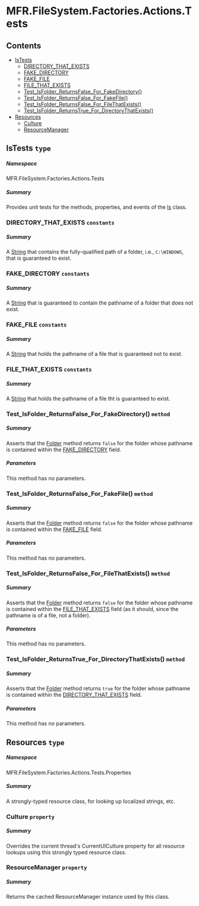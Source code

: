 <a name='assembly'></a>
# MFR.FileSystem.Factories.Actions.Tests

## Contents

- [IsTests](#T-MFR-FileSystem-Factories-Actions-Tests-IsTests 'MFR.FileSystem.Factories.Actions.Tests.IsTests')
  - [DIRECTORY_THAT_EXISTS](#F-MFR-FileSystem-Factories-Actions-Tests-IsTests-DIRECTORY_THAT_EXISTS 'MFR.FileSystem.Factories.Actions.Tests.IsTests.DIRECTORY_THAT_EXISTS')
  - [FAKE_DIRECTORY](#F-MFR-FileSystem-Factories-Actions-Tests-IsTests-FAKE_DIRECTORY 'MFR.FileSystem.Factories.Actions.Tests.IsTests.FAKE_DIRECTORY')
  - [FAKE_FILE](#F-MFR-FileSystem-Factories-Actions-Tests-IsTests-FAKE_FILE 'MFR.FileSystem.Factories.Actions.Tests.IsTests.FAKE_FILE')
  - [FILE_THAT_EXISTS](#F-MFR-FileSystem-Factories-Actions-Tests-IsTests-FILE_THAT_EXISTS 'MFR.FileSystem.Factories.Actions.Tests.IsTests.FILE_THAT_EXISTS')
  - [Test_IsFolder_ReturnsFalse_For_FakeDirectory()](#M-MFR-FileSystem-Factories-Actions-Tests-IsTests-Test_IsFolder_ReturnsFalse_For_FakeDirectory 'MFR.FileSystem.Factories.Actions.Tests.IsTests.Test_IsFolder_ReturnsFalse_For_FakeDirectory')
  - [Test_IsFolder_ReturnsFalse_For_FakeFile()](#M-MFR-FileSystem-Factories-Actions-Tests-IsTests-Test_IsFolder_ReturnsFalse_For_FakeFile 'MFR.FileSystem.Factories.Actions.Tests.IsTests.Test_IsFolder_ReturnsFalse_For_FakeFile')
  - [Test_IsFolder_ReturnsFalse_For_FileThatExists()](#M-MFR-FileSystem-Factories-Actions-Tests-IsTests-Test_IsFolder_ReturnsFalse_For_FileThatExists 'MFR.FileSystem.Factories.Actions.Tests.IsTests.Test_IsFolder_ReturnsFalse_For_FileThatExists')
  - [Test_IsFolder_ReturnsTrue_For_DirectoryThatExists()](#M-MFR-FileSystem-Factories-Actions-Tests-IsTests-Test_IsFolder_ReturnsTrue_For_DirectoryThatExists 'MFR.FileSystem.Factories.Actions.Tests.IsTests.Test_IsFolder_ReturnsTrue_For_DirectoryThatExists')
- [Resources](#T-MFR-FileSystem-Factories-Actions-Tests-Properties-Resources 'MFR.FileSystem.Factories.Actions.Tests.Properties.Resources')
  - [Culture](#P-MFR-FileSystem-Factories-Actions-Tests-Properties-Resources-Culture 'MFR.FileSystem.Factories.Actions.Tests.Properties.Resources.Culture')
  - [ResourceManager](#P-MFR-FileSystem-Factories-Actions-Tests-Properties-Resources-ResourceManager 'MFR.FileSystem.Factories.Actions.Tests.Properties.Resources.ResourceManager')

<a name='T-MFR-FileSystem-Factories-Actions-Tests-IsTests'></a>
## IsTests `type`

##### Namespace

MFR.FileSystem.Factories.Actions.Tests

##### Summary

Provides unit tests for the methods, properties, and events of the
[Is](#T-MFR-FileSystem-Factories-Actions-Is 'MFR.FileSystem.Factories.Actions.Is') class.

<a name='F-MFR-FileSystem-Factories-Actions-Tests-IsTests-DIRECTORY_THAT_EXISTS'></a>
### DIRECTORY_THAT_EXISTS `constants`

##### Summary

A [String](http://msdn.microsoft.com/query/dev14.query?appId=Dev14IDEF1&l=EN-US&k=k:System.String 'System.String') that contains the fully-qualified path of a
folder, i.e., `C:\WINDOWS`, that is guaranteed to exist.

<a name='F-MFR-FileSystem-Factories-Actions-Tests-IsTests-FAKE_DIRECTORY'></a>
### FAKE_DIRECTORY `constants`

##### Summary

A [String](http://msdn.microsoft.com/query/dev14.query?appId=Dev14IDEF1&l=EN-US&k=k:System.String 'System.String') that is guaranteed to contain the pathname of
a folder that does not exist.

<a name='F-MFR-FileSystem-Factories-Actions-Tests-IsTests-FAKE_FILE'></a>
### FAKE_FILE `constants`

##### Summary

A [String](http://msdn.microsoft.com/query/dev14.query?appId=Dev14IDEF1&l=EN-US&k=k:System.String 'System.String') that holds the pathname of a file that is
guaranteed not to exist.

<a name='F-MFR-FileSystem-Factories-Actions-Tests-IsTests-FILE_THAT_EXISTS'></a>
### FILE_THAT_EXISTS `constants`

##### Summary

A [String](http://msdn.microsoft.com/query/dev14.query?appId=Dev14IDEF1&l=EN-US&k=k:System.String 'System.String') that holds the pathname of a file tht is
guaranteed to exist.

<a name='M-MFR-FileSystem-Factories-Actions-Tests-IsTests-Test_IsFolder_ReturnsFalse_For_FakeDirectory'></a>
### Test_IsFolder_ReturnsFalse_For_FakeDirectory() `method`

##### Summary

Asserts that the [Folder](#M-MFR-FileSystem-Factories-Actions-Is-Folder 'MFR.FileSystem.Factories.Actions.Is.Folder')
method returns `false` for the folder whose pathname is
contained within the
[FAKE_DIRECTORY](#F-MFR-FileSystem-Factories-Actions-Tests-IsTests-FAKE_DIRECTORY 'MFR.FileSystem.Factories.Actions.Tests.IsTests.FAKE_DIRECTORY')
field.

##### Parameters

This method has no parameters.

<a name='M-MFR-FileSystem-Factories-Actions-Tests-IsTests-Test_IsFolder_ReturnsFalse_For_FakeFile'></a>
### Test_IsFolder_ReturnsFalse_For_FakeFile() `method`

##### Summary

Asserts that the [Folder](#M-MFR-FileSystem-Factories-Actions-Is-Folder 'MFR.FileSystem.Factories.Actions.Is.Folder')
method returns `false` for the folder whose pathname is
contained within the
[FAKE_FILE](#F-MFR-FileSystem-Factories-Actions-Tests-IsTests-FAKE_FILE 'MFR.FileSystem.Factories.Actions.Tests.IsTests.FAKE_FILE')
field.

##### Parameters

This method has no parameters.

<a name='M-MFR-FileSystem-Factories-Actions-Tests-IsTests-Test_IsFolder_ReturnsFalse_For_FileThatExists'></a>
### Test_IsFolder_ReturnsFalse_For_FileThatExists() `method`

##### Summary

Asserts that the [Folder](#M-MFR-FileSystem-Factories-Actions-Is-Folder 'MFR.FileSystem.Factories.Actions.Is.Folder')
method returns `false` for the folder whose pathname is
contained within the
[FILE_THAT_EXISTS](#F-MFR-FileSystem-Factories-Actions-Tests-IsTests-FILE_THAT_EXISTS 'MFR.FileSystem.Factories.Actions.Tests.IsTests.FILE_THAT_EXISTS')
field (as it should, since the pathname is of a file, not a folder).

##### Parameters

This method has no parameters.

<a name='M-MFR-FileSystem-Factories-Actions-Tests-IsTests-Test_IsFolder_ReturnsTrue_For_DirectoryThatExists'></a>
### Test_IsFolder_ReturnsTrue_For_DirectoryThatExists() `method`

##### Summary

Asserts that the [Folder](#M-MFR-FileSystem-Factories-Actions-Is-Folder 'MFR.FileSystem.Factories.Actions.Is.Folder')
method returns `true` for the folder whose pathname is
contained within the
[DIRECTORY_THAT_EXISTS](#F-MFR-FileSystem-Factories-Actions-Tests-IsTests-DIRECTORY_THAT_EXISTS 'MFR.FileSystem.Factories.Actions.Tests.IsTests.DIRECTORY_THAT_EXISTS')
field.

##### Parameters

This method has no parameters.

<a name='T-MFR-FileSystem-Factories-Actions-Tests-Properties-Resources'></a>
## Resources `type`

##### Namespace

MFR.FileSystem.Factories.Actions.Tests.Properties

##### Summary

A strongly-typed resource class, for looking up localized strings, etc.

<a name='P-MFR-FileSystem-Factories-Actions-Tests-Properties-Resources-Culture'></a>
### Culture `property`

##### Summary

Overrides the current thread's CurrentUICulture property for all
  resource lookups using this strongly typed resource class.

<a name='P-MFR-FileSystem-Factories-Actions-Tests-Properties-Resources-ResourceManager'></a>
### ResourceManager `property`

##### Summary

Returns the cached ResourceManager instance used by this class.
